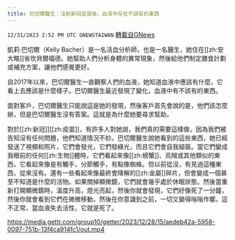 ```yaml
---
title: 巴切爾醫生：注射新冠疫苗後，血液中存在不該有的東西
---
```

`12/31/2023 2:52 PM UTC GNEWSTAIWAN` [轉載自GNews](https://gnews.org/articles/2170173)



凱莉·巴切爾（Kelly Bacher）是一名活血分析師，也是一名醫生，她住在[[zh:安大略]]省坎貝爾福德。她幫助人們分析身體的異常現象，然後給他們制定膳食計劃或補充方案，讓他們感覺更好。

自2017年以來，巴切爾醫生一直觀察人們的血液，她知道血液中應該有什麼，它看上去應該是什麼樣子。巴切爾醫生最近發現了變化，血液中有不該有的東西。  

面對客戶，巴切爾醫生只能說這是她的發現，然後客戶首先會說的是，他們該怎麼辦，但是巴切爾醫生沒有答案。這就是為什麼她要尋求幫助。

  

  

對於[[zh:新冠]][[zh:疫苗]]，有許多人對她說，我們真的需要這樣做，因為我們被告知沒有任何問題，他們知道情況不妙。巴切爾醫生說她看到的這些東西，她已經發送了視頻和照片，它們會發光，它們發綠光，而且它們會自我組裝。當它們變成我眼前的任何[[zh:生物]]體時，它們看起來像[[zh:螃蟹]]、烏賊或其他類似的東西，它看起來像是有觸手，分節觸手，有點像蜘蛛。但以前從沒，有見過這種東西，從來沒有。還有一些看起來像最終會降解的[[zh:金屬]]碎片，但會變成一個甚至不知道是什麼的活物。如果關掉顯微鏡，它們就會幾乎處於休眠狀態。然後當重新打開顯微鏡時，溫度升高，燈光亮起，然後你就會發現，它們好像死了一分鐘，然後你就會看到它們在微微移動，然後在你意識到之前，一切又變得嗡嗡作響。這不正常，當血液失去活性，它就是死了。


https://media.gettr.com/group10/getter/2023/12/28/15/aedeb42a-5958-0097-751b-13f4ca914fc1/out.mp4


